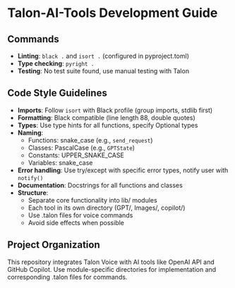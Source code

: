 # Talon-AI-Tools Development Guide

## Commands

- **Linting**: `black .` and `isort .` (configured in pyproject.toml)
- **Type checking**: `pyright .`
- **Testing**: No test suite found, use manual testing with Talon

## Code Style Guidelines

- **Imports**: Follow `isort` with Black profile (group imports, stdlib first)
- **Formatting**: Black compatible (line length 88, double quotes)
- **Types**: Use type hints for all functions, specify Optional types
- **Naming**:
  - Functions: snake_case (e.g., `send_request`)
  - Classes: PascalCase (e.g., `GPTState`)
  - Constants: UPPER_SNAKE_CASE
  - Variables: snake_case
- **Error handling**: Use try/except with specific error types, notify user with `notify()`
- **Documentation**: Docstrings for all functions and classes
- **Structure**:
  - Separate core functionality into lib/ modules
  - Each tool in its own directory (GPT/, Images/, copilot/)
  - Use .talon files for voice commands
  - Avoid side effects when possible

## Project Organization

This repository integrates Talon Voice with AI tools like OpenAI API and GitHub Copilot.
Use module-specific directories for implementation and corresponding .talon files for commands.
